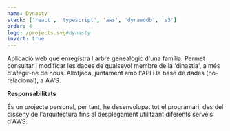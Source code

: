 ```yaml
---
name: Dynasty
stack: ['react', 'typescript', 'aws', 'dynamodb', 's3']
order: 4
logo: /projects.svg#dynasty
invert: true
---
```


Aplicació web que enregistra l'arbre genealògic d'una família. Permet consultar i
modificar les dades de qualsevol membre de la 'dinastia', a més d'afegir-ne de nous.
Allotjada, juntament amb l'API i la base de dades (no-relacional), a AWS.

<b>Responsabilitats</b>

És un projecte personal, per tant, he desenvolupat tot el programari, des del disseny
de l'arquitectura fins al desplegament utilitzant diferents serveis d'AWS.
